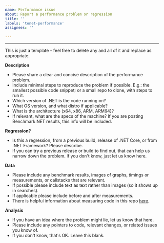 ```yaml
---
name: Performance issue
about: Report a performance problem or regression
title: ''
labels: 'tenet-performance'
assignees: ''

---
```


****
This is just a template - feel free to delete any and all of it and replace as appropriate.

**Description**
* Please share a clear and concise description of the performance problem. 
* Include minimal steps to reproduce the problem if possible. E.g.: the smallest possible code snippet; or a small repo to clone, with steps to run it.
* Which version of .NET is the code running on?
* What OS version, and what distro if applicable?
* What is the architecture (x64, x86, ARM, ARM64)?
* If relevant, what are the specs of the machine? If you are posting Benchmark.NET results, this info will be included.

**Regression?**
* Is this a regression, from a previous build, release of .NET Core, or from .NET Framework? Please describe.
* If you can try a previous release or build to find out, that can help us narrow down the problem. If you don't know, just let us know here.

**Data**
* Please include any benchmark results, images of graphs, timings or measurements, or callstacks that are relevant.
* If possible please include text as text rather than images (so it shows up in searches).
* If applicable please include before and after measurements.
* There is helpful information about measuring code in this repo [here](https://github.com/dotnet/performance/blob/master/docs/benchmarking-workflow-dotnet-runtime.md).

**Analysis**
* If you have an idea where the problem might lie, let us know that here.
* Please include any pointers to code, relevant changes, or related issues you know of.
* If you don't know, that's OK. Leave this blank.
